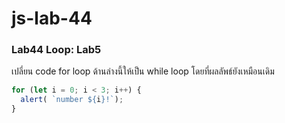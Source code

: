 # js-lab-44
### Lab44 Loop: Lab5
เปลี่ยน code for loop ด้านล่างนี้ให้เป็น while loop โดยที่ผลลัพธ์ยังเหมือนเดิม
```Javascript
for (let i = 0; i < 3; i++) {
  alert( `number ${i}!`);
}

```
